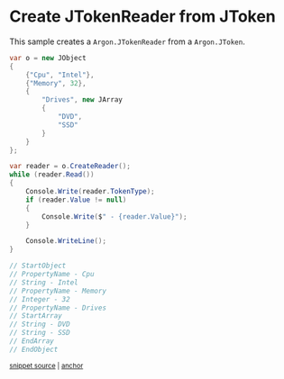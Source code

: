 # Create JTokenReader from JToken

This sample creates a `Argon.JTokenReader` from a `Argon.JToken`.

<!-- snippet: CreateReader -->
<a id='snippet-CreateReader'></a>
```cs
var o = new JObject
{
    {"Cpu", "Intel"},
    {"Memory", 32},
    {
        "Drives", new JArray
        {
            "DVD",
            "SSD"
        }
    }
};

var reader = o.CreateReader();
while (reader.Read())
{
    Console.Write(reader.TokenType);
    if (reader.Value != null)
    {
        Console.Write($" - {reader.Value}");
    }

    Console.WriteLine();
}

// StartObject
// PropertyName - Cpu
// String - Intel
// PropertyName - Memory
// Integer - 32
// PropertyName - Drives
// StartArray
// String - DVD
// String - SSD
// EndArray
// EndObject
```
<sup><a href='/src/ArgonTests/Documentation/Samples/Linq/CreateReader.cs#L10-L49' title='Snippet source file'>snippet source</a> | <a href='#snippet-CreateReader' title='Start of snippet'>anchor</a></sup>
<!-- endSnippet -->
